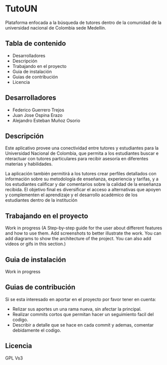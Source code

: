 # TutoUN
Plataforma enfocada a la búsqueda de tutores dentro de la comunidad de la universidad nacional de Colombia
sede Medellín.

## Tabla de contenido
- Desarrolladores
- Descripción
- Trabajando en el proyecto
- Guia de instalación
- Guias de contribución
- Licencia

## Desarrolladores
- Federico Guerrero Trejos
- Juan Jose Ospina Erazo
- Alejandro Esteban Muñoz Osorio

## Descripción
 Este aplicativo provee una conectividad entre tutores y estudiantes para la Universidad Nacional de Colombia, que permita a los estudiantes 
 buscar e nteractuar con tutores particulares para recibir asesoría en diferentes materias y habilidades. 
 
 La aplicación también permitirá a los tutores crear perfiles detallados con información sobre su metodología de enseñanza, experiencia y 
 tarifas, y a los estudiantes calificar y dar comentarios sobre la calidad de la enseñanza recibida. 
 El objetivo final es diversificar el acceso a alternativas que apoyen y complementen el aprendizaje y el desarrollo académico de los 
 estudiantes dentro de la institución

## Trabajando en el proyecto
Work in progress
(A Step-by-step guide for the user about different features and how to use them. Add screenshots to better illustrate the work. You can add diagrams to show the architecture of the project. You can also add videos or gifs in this section.)

## Guia de instalación
Work in progress

## Guias de contribución
Si se esta interesado en aportar en el proyecto por favor tener en cuenta:

- Relizar sus aportes un una rama nueva, sin afectar la principal. 
- Realizar commits cortos que permitan hacer un seguimiento facil del codigo.
- Describir a detalle que se hace en cada commit y ademas, comentar debidamente el codigo.

## Licencia
GPL Vs3